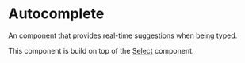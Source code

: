 # Autocomplete

An component that provides real-time suggestions when being typed.

This component is build on top of the [Select](/components/select/select.html) component.

<ComponentPreview name="autocomplete/examples/main" />